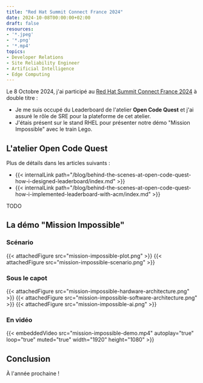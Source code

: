 ```yaml
---
title: "Red Hat Summit Connect France 2024"
date: 2024-10-08T00:00:00+02:00
draft: false
resources:
- '*.jpeg'
- '*.png'
- '*.mp4'
topics:
- Developer Relations
- Site Reliability Engineer
- Artificial Intelligence
- Edge Computing
---
```


Le 8 Octobre 2024, j'ai participé au [Red Hat Summit Connect France 2024](https://www.redhat.com/fr/summit/connect/emea/paris-2024) à double titre :

- Je me suis occupé du Leaderboard de l'atelier **Open Code Quest** et j'ai assuré le rôle de SRE pour la plateforme de cet atelier.
- J'étais présent sur le stand RHEL pour présenter notre démo "Mission Impossible" avec le train Lego.

<!--more-->

## L'atelier Open Code Quest



Plus de détails dans les articles suivants :

- {{< internalLink path="/blog/behind-the-scenes-at-open-code-quest-how-i-designed-leaderboard/index.md" >}}
- {{< internalLink path="/blog/behind-the-scenes-at-open-code-quest-how-i-implemented-leaderboard-with-acm/index.md" >}}

TODO

## La démo "Mission Impossible"

### Scénario

{{< attachedFigure src="mission-impossible-plot.png" >}}
{{< attachedFigure src="mission-impossible-scenario.png" >}}

### Sous le capot

{{< attachedFigure src="mission-impossible-hardware-architecture.png" >}}
{{< attachedFigure src="mission-impossible-software-architecture.png" >}}
{{< attachedFigure src="mission-impossible-ai.png" >}}

### En vidéo

{{< embeddedVideo src="mission-impossible-demo.mp4" autoplay="true" loop="true" muted="true" width="1920" height="1080" >}}


## Conclusion

À l'année prochaine !
